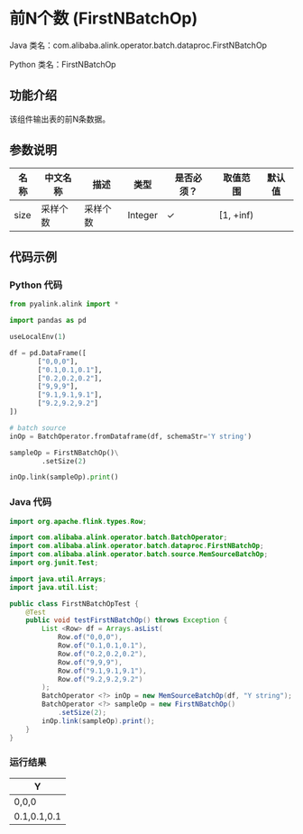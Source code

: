 # 前N个数 (FirstNBatchOp)
Java 类名：com.alibaba.alink.operator.batch.dataproc.FirstNBatchOp

Python 类名：FirstNBatchOp


## 功能介绍
该组件输出表的前N条数据。

## 参数说明

| 名称 | 中文名称 | 描述 | 类型 | 是否必须？ | 取值范围 | 默认值 |
| --- | --- | --- | --- | --- | --- | --- |
| size | 采样个数 | 采样个数 | Integer | ✓ | [1, +inf) |  |



## 代码示例
### Python 代码
```python
from pyalink.alink import *

import pandas as pd

useLocalEnv(1)

df = pd.DataFrame([
       ["0,0,0"],
       ["0.1,0.1,0.1"],
       ["0.2,0.2,0.2"],
       ["9,9,9"],
       ["9.1,9.1,9.1"],
       ["9.2,9.2,9.2"]
])

# batch source 
inOp = BatchOperator.fromDataframe(df, schemaStr='Y string')

sampleOp = FirstNBatchOp()\
        .setSize(2)

inOp.link(sampleOp).print()

```
### Java 代码
```java
import org.apache.flink.types.Row;

import com.alibaba.alink.operator.batch.BatchOperator;
import com.alibaba.alink.operator.batch.dataproc.FirstNBatchOp;
import com.alibaba.alink.operator.batch.source.MemSourceBatchOp;
import org.junit.Test;

import java.util.Arrays;
import java.util.List;

public class FirstNBatchOpTest {
	@Test
	public void testFirstNBatchOp() throws Exception {
		List <Row> df = Arrays.asList(
			Row.of("0,0,0"),
			Row.of("0.1,0.1,0.1"),
			Row.of("0.2,0.2,0.2"),
			Row.of("9,9,9"),
			Row.of("9.1,9.1,9.1"),
			Row.of("9.2,9.2,9.2")
		);
		BatchOperator <?> inOp = new MemSourceBatchOp(df, "Y string");
		BatchOperator <?> sampleOp = new FirstNBatchOp()
			.setSize(2);
		inOp.link(sampleOp).print();
	}
}
```

### 运行结果
|Y|
|---|
|0,0,0|
|0.1,0.1,0.1|
